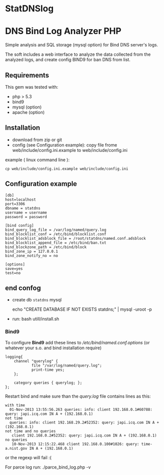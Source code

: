 StatDNSlog
==========

# DNS Bind Log Analyzer PHP

Simple analysis and SQL storage (mysql option) for Bind DNS server's logs.

The soft includes a web interface to analyze the data collected from the analyzed logs, and create config BIND9 for ban
DNS from list.

## Requirements

This gem was tested with:

- php > 5.3
- bind9
- mysql (option)
- apache (option)

## Installation

- download from zip or git
- config (see Configuration example):
copy file frome
    web/include/config.ini.example
to
    web/include/config.ini

example ( linux command line ):

    cp web/include/config.ini.example web/include/config.ini

## Configuration example

    [db]
    host=localhost
    port=3306
    dbname = statdns
    username = username
    password = password

    [bind config]
    bind_query_log_file = /var/log/named/query.log
    bind_blocklist_conf = /etc/bind/blocklist.conf
    bind_blocklist_adsblock_file = /root/statdns/named.conf.adsblock
    bind_blocklist_append_file = /etc/bind/ban.txt
    bind_blockzone_path = /etc/bind/block
    bind_zone_ip = 127.0.0.1
    bind_zone_notify_no = no

    [options]
    save=yes
    test=no

## end confog

- create db `statdns` mysql

    echo "CREATE DATABASE IF NOT EXISTS statdns;" | mysql -uroot -p

- run:
    bash utill/install.sh


### Bind9

To configure **Bind9** add these lines to _/etc/bind/named.conf.options_ (or whatever your s.o. and bind installation require)

    logging{
        channel "querylog" {
                file "/var/log/named/query.log";
                print-time yes;
        };

        category queries { querylog; };
    };

Restart bind and make sure than the _query.log_ file contains lines as this:

    with time
      01-Nov-2013 13:55:56.263 queries: info: client 192.168.0.1#60788: query: japi.icq.com IN A + (192.168.0.1)
    not time
      queries: info: client 192.168.29.2#52352: query: japi.icq.com IN A + (192.168.0.1)
    not time and no queries
       client 192.168.0.2#52352: query: japi.icq.com IN A + (192.168.0.1)
    no queries
       10-Nov-2013 12:15:22.468 client 192.168.0.100#1026: query: time-a.nist.gov IN A + (192.168.0.1)

or the regexp will fail :(


For parce log run:
    ./parce_bind_log.php -v

